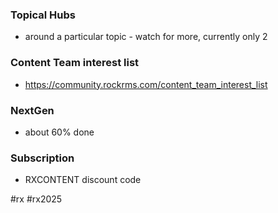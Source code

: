 ### Topical Hubs
- around a particular topic - watch for more, currently only 2
### Content Team interest list
- https://community.rockrms.com/content_team_interest_list
### NextGen
- about 60% done
### Subscription
- RXCONTENT discount code

#rx #rx2025 